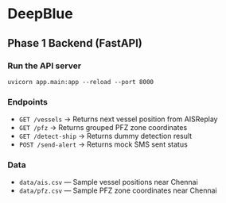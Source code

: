 # DeepBlue

## Phase 1 Backend (FastAPI)

### Run the API server

```
uvicorn app.main:app --reload --port 8000
```

### Endpoints
- `GET /vessels` → Returns next vessel position from AISReplay
- `GET /pfz` → Returns grouped PFZ zone coordinates
- `GET /detect-ship` → Returns dummy detection result
- `POST /send-alert` → Returns mock SMS sent status

### Data
- `data/ais.csv` — Sample vessel positions near Chennai
- `data/pfz.csv` — Sample PFZ zone coordinates near Chennai
